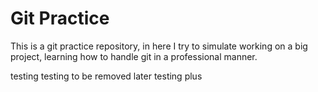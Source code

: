 # Git Practice

This is a git practice repository, in here I try to simulate working on a big project, learning how to handle git in a professional manner.

testing testing to be removed later
testing plus
